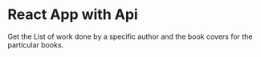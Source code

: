 # React App with Api

Get the List of work done by a specific author and the book covers for the particular books.
